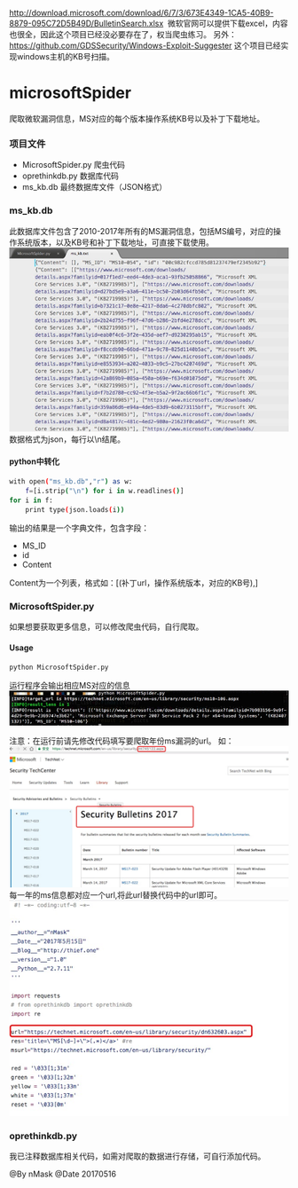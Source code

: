 http://download.microsoft.com/download/6/7/3/673E4349-1CA5-40B9-8879-095C72D5B49D/BulletinSearch.xlsx  微软官网可以提供下载excel，内容也很全，因此这个项目已经没必要存在了，权当爬虫练习。
另外：https://github.com/GDSSecurity/Windows-Exploit-Suggester 这个项目已经实现windows主机的KB号扫描。

# microsoftSpider
爬取微软漏洞信息，MS对应的每个版本操作系统KB号以及补丁下载地址。

### 项目文件
* MicrosoftSpider.py 爬虫代码
* oprethinkdb.py 数据库代码
* ms_kb.db 最终数据库文件（JSON格式）

### ms_kb.db
此数据库文件包含了2010-2017年所有的MS漏洞信息，包括MS编号，对应的操作系统版本，以及KB号和补丁下载地址，可直接下载使用。
![](/1.png)
数据格式为json，每行以\n结尾。
#### python中转化
```bash
with open("ms_kb.db","r") as w:
    f=[i.strip("\n") for i in w.readlines()]
for i in f:
    print type(json.loads(i))
```
输出的结果是一个字典文件，包含字段：
* MS_ID
* id
* Content 

Content为一个列表，格式如：[(补丁url，操作系统版本，对应的KB号),]

### MicrosoftSpider.py
如果想要获取更多信息，可以修改爬虫代码，自行爬取。
#### Usage
```bash
python MicrosoftSpider.py
```
运行程序会输出相应MS对应的信息
![](2.png)

注意：在运行前请先修改代码填写要爬取年份ms漏洞的url。
如：
![](3.png)
每一年的ms信息都对应一个url,将此url替换代码中的url即可。
![](4.png)

### oprethinkdb.py
我已注释数据库相关代码，如需对爬取的数据进行存储，可自行添加代码。

@By nMask
@Date 20170516



